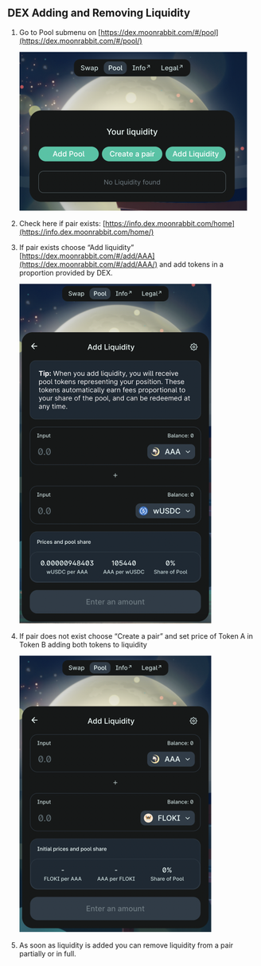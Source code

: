 ## DEX Adding and Removing Liquidity

1. Go to Pool submenu on [https://dex.moonrabbit.com/#/pool](https://dex.moonrabbit.com/#/pool/) 

    ![Adding and Removing Liquidity Image 1](./images/1.png)

2. Check here if pair exists: [https://info.dex.moonrabbit.com/home](https://info.dex.moonrabbit.com/home/)

3. If pair exists choose “Add liquidity” [https://dex.moonrabbit.com/#/add/AAA](https://dex.moonrabbit.com/#/add/AAA/) and add tokens in a proportion provided by DEX.

    ![Adding and Removing Liquidity Image 2](./images/2.png)

4. If pair does not exist choose “Create a pair” and set price of Token A in Token B adding both tokens to liquidity

    ![Adding and Removing Liquidity Image 3](./images/3.png)

5. As soon as liquidity is added you can remove liquidity from a pair partially or in full.

